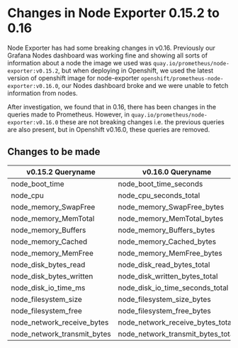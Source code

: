 # Changes in Node Exporter 0.15.2 to 0.16

Node Exporter has had some breaking changes in v0.16. Previously our Grafana Nodes dashboard was working fine and showing all sorts of information about a node the image we used was `quay.io/prometheus/node-exporter:v0.15.2`, but when deploying in Openshift, we used the latest version of openshift image for node-exporter `openshift/prometheus-node-exporter:v0.16.0`, our Nodes dashboard broke and we were unable to fetch information from nodes.

After investigation, we found that in 0.16, there has been changes in the queries made to Prometheus. However, in `quay.io/prometheus/node-exporter:v0.16.0` these are not breaking changes i.e. the previous queries are also present, but in Openshift v0.16.0, these queries are removed.

## Changes to be made

| v0.15.2  Queryname            |    v0.16.0     Queryname                                                    |
|-----------------------|-------------------------------------------------------------------------------|
node_boot_time		  | node_boot_time_seconds |
node_cpu			  | node_cpu_seconds_total |
node_memory_SwapFree  | node_memory_SwapFree_bytes |
node_memory_MemTotal  | node_memory_MemTotal_bytes |
node_memory_Buffers   | node_memory_Buffers_bytes |
node_memory_Cached    | node_memory_Cached_bytes |
node_memory_MemFree   | node_memory_MemFree_bytes |
node_disk_bytes_read  | node_disk_read_bytes_total |
node_disk_bytes_written | node_disk_written_bytes_total |
node_disk_io_time_ms  | node_disk_io_time_seconds_total |
node_filesystem_size  | node_filesystem_size_bytes |
node_filesystem_free  | node_filesystem_free_bytes |
node_network_receive_bytes | node_network_receive_bytes_total |
node_network_transmit_bytes | node_network_transmit_bytes_total |